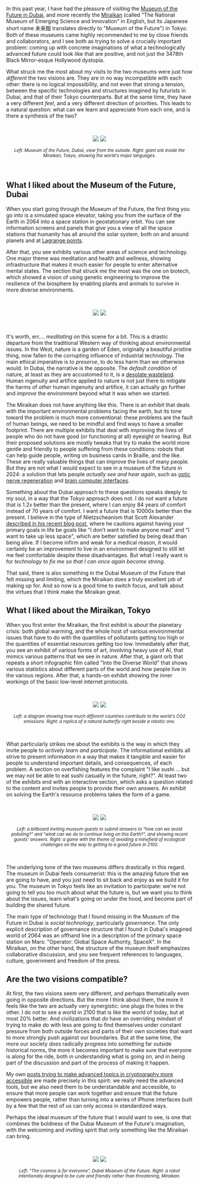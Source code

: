 [category]: <> (General,Philosophy)
[date]: <> (2024/08/03)
[title]: <> (Review: museums of the future, Dubai and Tokyo)

In this past year, I have had the pleasure of visiting the [Museum of the Future in Dubai](https://museumofthefuture.ae/en), and more recently the [Miraikan](https://www.miraikan.jst.go.jp/en/) (called "The National Museum of Emerging Science and Innovation" in English, but its Japanese short name 未来館 translates directly to "Museum of the Future") in Tokyo. Both of these museums came highly recommended to me by close friends and collaborators, and I see both as trying to solve a crucially important problem: coming up with concrete imaginations of what a technologically advanced future could look like that are positive, and not just the 3478th Black Mirror-esque Hollywood dystopia.

What struck me the most about my visits to the two museums were just how _different_ the two visions are. They are in no way incompatible with each other: there is no logical impossibility, and not even that strong a tension, between the specific technologies and structures imagined by futurists in Dubai, and that of their Tokyo counterparts. But at the same time, they have a very different _feel_, and a very different direction of priorities. This leads to a natural question: what can we learn and appreciate from each one, and is there a synthesis of the two?

<center><br>

![](../../../../images/museumfuture/pic2.png) ![](../../../../images/museumfuture/pic1.png)

<small><i>Left: Museum of the Future, Dubai, view from the outside. Right: giant orb inside the Miraikan, Tokyo, showing the world's major languages.</i></small>

</center><br>

## What I liked about the Museum of the Future, Dubai

When you start going through the Museum of the Future, the first thing you go into is a simulated space elevator, taking you from the surface of the Earth in 2064 into a space station in geostationary orbit. You can see information screens and panels that give you a view of all the space stations that humanity has all around the solar system, both on and around planets and at [Lagrange points](https://en.wikipedia.org/wiki/Lagrange_point).

After that, you see exhibits various other areas of science and technology. One major theme was meditation and health and wellness, showing infrastructure that makes it much easier for people to enter alternative mental states. The section that struck me the most was the one on biotech, which showed a vision of using genetic engineering to improve the resilience of the biosphere by enabling plants and animals to survive in more diverse environments.

<center><br>

![](../../../../images/museumfuture/bio1.png) ![](../../../../images/museumfuture/bio2.png)

</center><br>

It's worth, err.... _meditating_ on this scene for a bit. This is a drastic departure from the traditional Western way of thinking about environmental issues. In the West, nature is a garden of Eden, originally a beautiful pristine thing, now fallen to the corrupting influence of industrial technology. The main ethical imperative is to _preserve_, to do less harm than we otherwise would. In Dubai, the narrative is the opposite. The _default condition_ of nature, at least as they are accustomed to it, is a [desolate wasteland](https://traveltriangle.com/blog/history-of-dubai/). Human ingenuity and artifice applied to nature is not just there to mitigate the harms of _other_ human ingenuity and artifice, it can actually go further and _improve_ the environment beyond what it was when we started.

The Miraikan does not have anything like this. There is an exhibit that deals with the important environmental problems facing the earth, but its tone toward the problem is much more conventional: these problems are the fault of human beings, we need to be mindful and find ways to have a smaller footprint. There are multiple exhibits that deal with improving the lives of people who do not have good (or functioning at all) eyesight or hearing. But their proposed solutions are mostly tweaks that try to make the world more gentle and friendly to people suffering from these conditions: robots that can help guide people, writing on business cards in Braille, and the like. These are really valuable things that can improve the lives of many people. But they are not what I would expect to see in a museum of the future in 2024: a solution that lets people _actually see and hear again_, such as [optic nerve regeneration](https://eyeandear.org/2020/02/regenerating-the-optic-nerve/) and [brain computer interfaces](https://www.discovermagazine.com/technology/elon-musks-brain-chip-could-restore-vision-and-mobility-but-has-a-long-way).

Something about the Dubai approach to these questions speaks deeply to my soul, in a way that the Tokyo approach does not. I do not want a future that is 1.2x better than the present, where I can enjoy 84 years of comfort instead of 70 years of comfort. I want a future that is 10000x better than the present. I believe in the type of Nietzscheanism that Scott Alexander [described in his recent blog post](https://www.astralcodexten.com/p/matt-yglesias-considered-as-the-nietzschean), where he cautions against having your primary goals in life be goals like "I don’t want to make anyone mad" and "I want to take up less space", which are better satisfied by being dead than being alive. If I become infirm and weak for a medical reason, it would certainly be an improvement to live in an environment designed to still let me feel comfortable despite these disadvantages. But what I really want is for _technology to fix me so that I can once again become strong._

That said, there is also something in the Dubai Museum of the Future that felt missing and limiting, which the Miraikan does a truly excellent job of making up for. And so now is a good time to switch focus, and talk about the virtues that I think make the Miraikan great.

## What I liked about the Miraikan, Tokyo

When you first enter the Miraikan, the first exhibit is about the planetary crisis: both global warming, and the whole host of various environmental issues that have to do with the quantities of pollutants getting too high or the quantities of essential resources getting too low. Immediately after that, you see an exhibit of various forms of art, involving heavy use of AI, that mimics various patterns that we see in nature. After that, a giant orb that repeats a short infographic film called "Into the Diverse World" that shows various statistics about different parts of the world and how people live in the various regions. After that, a hands-on exhibit showing the inner workings of the basic low-level internet protocols.

<center><br>

![](../../../../images/museumfuture/mir1.png) ![](../../../../images/museumfuture/mir2.png)

<small><i>Left: a diagram showing how much different countries contribute to the world's CO2 emissions. Right: a replica of a natural butterfly right beside a robotic one.</i></small>

</center><br>

What particularly strikes me about the exhibits is the way in which they invite people to _actively learn and participate_. The informational exhibits all strive to present information in a way that makes it tangible and easier for people to understand important details, and consequences, of each problem. A section on overfishing features the complaint "I like sushi ... but we may not be able to eat sushi casually in the future, right?". At least two of the exhibits end with an interactive section, which asks a question related to the content and invites people to provide their own answers. An exhibit on solving the Earth's resource problems takes the form of a game.

<center><br>

![](../../../../images/museumfuture/mir3.png) ![](../../../../images/museumfuture/mir4.png)

<small><i>Left: a billboard inviting museum guests to submit answers to "how can we avoid polluting?" and "what can we do to continue living on this Earth?", and showing recent guests' answers. Right: a game with the theme of avoiding a minefield of ecological challenges on the way to getting to a good future in 2100.</i></small>

</center><br>

The underlying tone of the two museums differs drastically in this regard. The museum in Dubai feels consumerist: this is the amazing future that we are going to have, and you just need to sit back and enjoy as we build it for you. The museum in Tokyo feels like an invitation to participate: we're not going to tell you too much about what the future is, but we want you to think about the issues, learn what's going on under the hood, and become part of building the shared future.

The main type of technology that I found missing in the Museum of the Future in Dubai is _social technology_, particularly _governance_. The only explicit description of governance structure that I found in Dubai's imagined world of 2064 was an offhand line in a description of the primary space station on Mars: "Operator: Global Space Authority, SpaceX". In the Miraikan, on the other hand, the structure of the museum itself emphasizes collaborative discussion, and you see frequent references to languages, culture, government and freedom of the press.

## Are the two visions compatible?

At first, the two visions seem very different, and perhaps thematically even going in opposite directions. But the more I think about them, the more it feels like the two are actually very synergistic: one plugs the holes in the other. I do not to see a world in 2100 that is like the world of today, but at most 20% better. And civilizations that _do_ have an overriding mindset of trying to make do with less are going to find themselves under constant pressure from both outside forces and parts of their own societies that want to more strongly push against our boundaries. But at the same time, the more our society _does_ radically progress into something far outside historical norms, the more it becomes important to make sure that everyone is along for the ride, both in understanding what is going on, and in being part of the discussion and part of the process of making it happen.

My own [posts trying to make advanced topics in cryptography more accessible](https://vitalik.eth.limo/categories/cryptography.html) are made precisely in this spirit: we really need the advanced tools, but we also need them to be understandable and accessible, to ensure that more people can work together and ensure that the future empowers people, rather than turning into a series of iPhone interfaces built by a few that the rest of us can only access in standardized ways.

Perhaps the ideal museum of the future that I would want to see, is one that combines the boldness of the Dubai Museum of the Future's imagination, with the welcoming and inviting spirit that only something like the Miraikan can bring.

<center><br>

![](../../../../images/museumfuture/end1.png) ![](../../../../images/museumfuture/end2.png)

<small><i>Left: "The cosmos is for everyone", Dubai Museum of the Future. Right: a robot intentionally designed to be cute and friendly rather than threatening, Miraikan.</i></small>

</center><br>
